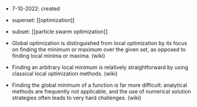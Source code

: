 - 7-10-2022: created
- superset: [[optimization]]
- subset: [[particle swarm optimization]]

- Global optimization is distinguished from local optimization by its focus on finding the minimum or maximum over the given set, as opposed to finding local minima or maxima. (wiki)
- Finding an arbitrary local minimum is relatively straightforward by using classical local optimization methods.  (wiki)
- Finding the global minimum of a function is far more difficult: analytical methods are frequently not applicable, and the use of numerical solution strategies often leads to very hard challenges. (wiki)